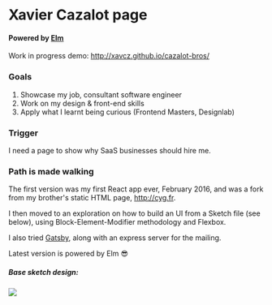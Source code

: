 # Xavier Cazalot page
#### Powered by [Elm](https://elm-lang.org) 

Work in progress demo: http://xavcz.github.io/cazalot-bros/

### Goals
1. Showcase my job, consultant software engineer
2. Work on my design & front-end skills
3. Apply what I learnt being curious (Frontend Masters, Designlab)

### Trigger
I need a page to show why SaaS businesses should hire me.

### Path is made walking

The first version was my first React app ever, February 2016, and was a fork from my brother's static HTML page, http://cyg.fr.

I then moved to an exploration on how to build an UI from a Sketch file (see below), using Block-Element-Modifier methodology and Flexbox.

I also tried [Gatsby](https://github.com/gatsbyjs/gatsby), along with an express server for the mailing.

Latest version is powered by Elm 😎

##### Base sketch design:

![](https://github.com/xavcz/cazalot-bros/blob/master/sketch-file.png)

